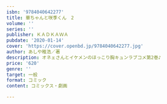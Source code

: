 ```yaml
---
isbn: '9784040642277'
title: 華ちゃんと咲季くん　2
volume: ''
series: ''
publisher: ＫＡＤＫＡＷＡ
pubdate: '2020-01-14'
cover: 'https://cover.openbd.jp/9784040642277.jpg'
author: あしや稚浩／著
description: オネェさんとイケメンのほっこり胸キュンラブコメ第2巻♪
price: '620'
genre: ''
target: 一般
format: コミック
content: コミックス・劇画

---
```

